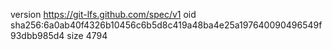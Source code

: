 version https://git-lfs.github.com/spec/v1
oid sha256:6a0ab40f4326b10456c6b5d8c419a48ba4e25a197640090496549f93dbb985d4
size 4794
